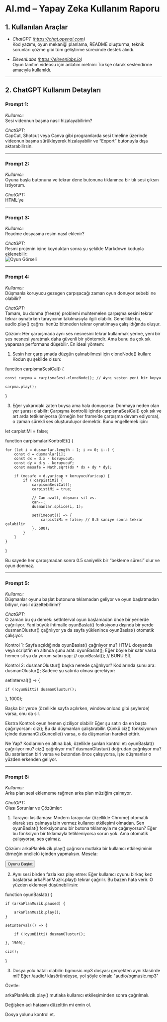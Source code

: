 # AI.md – Yapay Zeka Kullanım Raporu

## 1. Kullanılan Araçlar

- *ChatGPT (https://chat.openai.com)*  
  Kod yazımı, oyun mekaniği planlama, README oluşturma, teknik sorunları çözme gibi tüm geliştirme sürecinde destek alındı.

- *ElevenLabs (https://elevenlabs.io)*  
  Oyun tanıtım videosu için anlatım metnini Türkçe olarak seslendirme amacıyla kullanıldı.

---

## 2. ChatGPT Kullanım Detayları

### Prompt 1:
*Kullanıcı:*  
Sesi videonun başına nasıl hizalayabilirim?

*ChatGPT:*  
CapCut, Shotcut veya Canva gibi programlarda sesi timeline üzerinde videonun başına sürükleyerek hizalayabilir ve “Export” butonuyla dışa aktarabilirsin.

---

### Prompt 2:
*Kullanıcı:*  
Oyuna başla butonuna ve tekrar dene butonuna tıklanınca bir tık sesi çıksın istiyorum.

*ChatGPT:*  
HTML’ye <audio> etiketiyle ses eklenmeli. JavaScript içinde ilgili butonlara onclick fonksiyonu ile document.getElementById("tiklamaSesi").play(); kodu yazılmalı.

---

### Prompt 3:
*Kullanıcı:*  
Readme dosyasına resim nasıl eklenir?

*ChatGPT:*  
Resmi projenin içine koyduktan sonra şu şekilde Markdown koduyla eklenebilir:  
![Oyun Görseli](gorseller/oyun-ekrani.png)

---

### Prompt 4:
*Kullanıcı:*  
Düşmanla koruyucu gezegen çarpışacağı zaman oyun donuyor sebebi ne olabilir?

*ChatGPT:*  
Tamam, bu donma (freeze) problemi muhtemelen çarpışma sesini tekrar tekrar oynatırken tarayıcının takılmasıyla ilgili olabilir. Genellikle bu, audio.play() çağrısı henüz bitmeden tekrar oynatılmaya çalışıldığında oluşur.

Çözüm: Her çarpışmada aynı ses nesnesini tekrar kullanmak yerine, yeni bir ses nesnesi yaratmak daha güvenli bir yöntemdir. Ama bunu da çok sık yaparsan performans düşebilir. En ideal yöntem:

1. Sesin her çarpışmada düzgün çalınabilmesi için cloneNode() kullan:
Kodun şu şekilde olsun:

function carpismaSesiCal() {

    const carpma = carpismaSesi.cloneNode(); // Aynı sesten yeni bir kopya
    
    carpma.play();
}

3. Eğer yukarıdaki zaten buysa ama hala donuyorsa:
Donmaya neden olan yer şurası olabilir:
Çarpışma kontrolü içinde carpismaSesiCal() çok sık ve art arda tetikleniyorsa (örneğin her frame’de çarpışma devam ediyorsa), o zaman sürekli ses oluşturuluyor demektir.
Bunu engellemek için:

let carpistiMi = false;

function carpismalariKontrolEt() {

    for (let i = dusmanlar.length - 1; i >= 0; i--) {
        const d = dusmanlar[i];
        const dx = d.x - koruyucuX;
        const dy = d.y - koruyucuY;
        const mesafe = Math.sqrt(dx * dx + dy * dy);

        if (mesafe < d.yaricap + koruyucuYaricap) {
            if (!carpistiMi) {
                carpismaSesiCal();
                carpistiMi = true;

                // Can azalt, düşmanı sil vs.
                can--;
                dusmanlar.splice(i, 1);

                setTimeout(() => {
                    carpistiMi = false; // 0.5 saniye sonra tekrar çalabilir
                }, 500);
            }
        }
    }
}

Bu sayede her çarpışmadan sonra 0.5 saniyelik bir “bekleme süresi” olur ve oyun donmaz.

---

### Prompt 5:
*Kullanıcı:*  
Düşmanlar oyunu başlat butonuna tıklamadan geliyor ve oyun başlatmadan bitiyor, nasıl düzeltebilirim?

*ChatGPT:*  
O zaman bu şu demek: setInterval oyun başlamadan önce bir yerlerde çağrılıyor. Yani büyük ihtimalle oyunBaslat() fonksiyonu dışında bir yerde dusmanOlustur() çağrılıyor ya da sayfa yüklenince oyunBaslat() otomatik çalışıyor.


Kontrol 1: Sayfa açıldığında oyunBaslat() çağrılıyor mu?
HTML dosyanda veya script'in en altında şunu arat:
oyunBaslat();
Eğer böyle bir satır varsa hemen sil ya da yorum satırı yap:
// oyunBaslat(); // BUNU SİL

Kontrol 2: dusmanOlustur() başka nerede çağrılıyor?
Kodlarında şunu ara:
dusmanOlustur();
Sadece şu satırda olması gerekiyor:

setInterval(() => {

    if (!oyunBitti) dusmanOlustur();
    
}, 1000);

Başka bir yerde (özellikle sayfa açılırken, window.onload gibi şeylerde) varsa, onu da sil.

Ekstra Kontrol: oyun hemen çiziliyor olabilir
Eğer şu satırı da en başta çağırıyorsan:
ciz();
Bu da düşmanları çalıştırabilir. Çünkü ciz() fonksiyonun içinde dusmanCizGuncelle() varsa, o da düşmanları hareket ettirir.

Ne Yap?
Kodlarının en altına bak, özellikle şunları kontrol et:
oyunBaslat() çağrılıyor mu?
ciz() çağrılıyor mu?
dusmanOlustur() doğrudan çağrılıyor mu?
Bu satırlardan biri varsa ve butondan önce çalışıyorsa, işte düşmanlar o yüzden erkenden geliyor.

---
### Prompt 6:
*Kullanıcı:*  
Arka plan sesi eklememe rağmen arka plan müziğim çalmıyor.

*ChatGPT:*  
Olası Sorunlar ve Çözümler:

1. Tarayıcı kısıtlaması:
Modern tarayıcılar (özellikle Chrome) otomatik olarak ses çalmaya izin vermez kullanıcı etkileşimi olmadan. Sen oyunBaslat() fonksiyonunu bir butona tıklamayla mı çağırıyorsun? Eğer bu fonksiyon bir tıklamayla tetikleniyorsa sorun yok. Ama otomatik çalışıyorsa, ses çalmaz.

Çözüm: arkaPlanMuzik.play() çağrısını mutlaka bir kullanıcı etkileşiminin (örneğin onclick) içinden yapmalısın. Mesela:

<button onclick="oyunBaslat()">Oyunu Başlat</button>


2. Aynı sesi birden fazla kez play etme:
Eğer kullanıcı oyunu birkaç kez başlatırsa arkaPlanMuzik.play() tekrar çağrılır. Bu bazen hata verir. O yüzden eklemeyi düşünebilirsin:

function oyunBaslat() {

    if (arkaPlanMuzik.paused) {
    
        arkaPlanMuzik.play();
    }
    
    setInterval(() => {
    
        if (!oyunBitti) dusmanOlustur();
        
    }, 1500);
    
    ciz();
}


3. Dosya yolu hatalı olabilir:
bgmusic.mp3 dosyası gerçekten aynı klasörde mi? Eğer /audio/ klasöründeyse, yol şöyle olmalı: "audio/bgmusic.mp3"

Özetle:

arkaPlanMuzik.play() mutlaka kullanıcı etkileşiminden sonra çağrılmalı.

Değişken adı hatasını düzelttin mi emin ol.

Dosya yolunu kontrol et.



